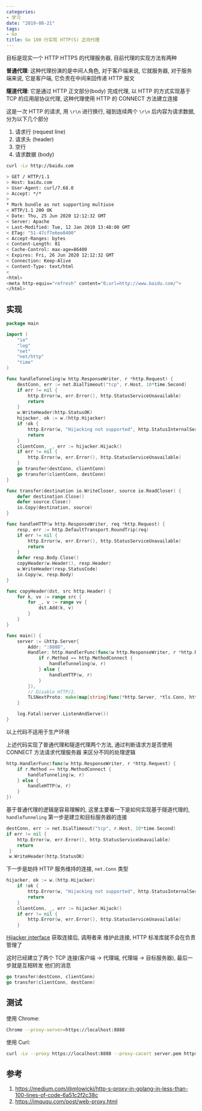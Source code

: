 ```yaml
---
categories:
- 学习
date: "2019-08-21"
tags:
- Go
title: Go 100 行实现 HTTP(S) 正向代理
---
```


目标是现实一个 HTTP HTTPS 的代理服务器, 目前代理的实现方法有两种

**普通代理**: 这种代理扮演的是中间人角色, 对于客户端来说, 它就服务器, 对于服务端来说, 它是客户端,
它负责在中间来回传递 HTTP 报文

**隧道代理**: 它是通过 HTTP 正文部分(body) 完成代理, 以 HTTP 的方式实现基于 TCP 的应用层协议代理,
这种代理使用 HTTP 的 CONNECT 方法建立连接

这是一次 HTTP 的请求, 用 `\r\n` 进行换行, 碰到连续两个 `\r\n` 后内容为请求数据, 分为以下几个部分

1. 请求行 (request line)
2. 请求头 (header)
3. 空行
4. 请求数据 (body)

```bash
curl -Lv http://baidu.com

> GET / HTTP/1.1
> Host: baidu.com
> User-Agent: curl/7.68.0
> Accept: */*
>
* Mark bundle as not supporting multiuse
< HTTP/1.1 200 OK
< Date: Thu, 25 Jun 2020 12:12:32 GMT
< Server: Apache
< Last-Modified: Tue, 12 Jan 2010 13:48:00 GMT
< ETag: "51-47cf7e6ee8400"
< Accept-Ranges: bytes
< Content-Length: 81
< Cache-Control: max-age=86400
< Expires: Fri, 26 Jun 2020 12:12:32 GMT
< Connection: Keep-Alive
< Content-Type: text/html
<
<html>
<meta http-equiv="refresh" content="0;url=http://www.baidu.com/">
</html>
```

## 实现

```go
package main

import (
    "io"
    "log"
    "net"
    "net/http"
    "time"
)

func handleTunneling(w http.ResponseWriter, r *http.Request) {
    destConn, err := net.DialTimeout("tcp", r.Host, 10*time.Second)
    if err != nil {
        http.Error(w, err.Error(), http.StatusServiceUnavailable)
        return
    }
    w.WriteHeader(http.StatusOK)
    hijacker, ok := w.(http.Hijacker)
    if !ok {
        http.Error(w, "Hijacking not supported", http.StatusInternalServerError)
        return
    }
    clientConn, _, err := hijacker.Hijack()
    if err != nil {
        http.Error(w, err.Error(), http.StatusServiceUnavailable)
    }
    go transfer(destConn, clientConn)
    go transfer(clientConn, destConn)
}

func transfer(destination io.WriteCloser, source io.ReadCloser) {
    defer destination.Close()
    defer source.Close()
    io.Copy(destination, source)
}

func handleHTTP(w http.ResponseWriter, req *http.Request) {
    resp, err := http.DefaultTransport.RoundTrip(req)
    if err != nil {
        http.Error(w, err.Error(), http.StatusServiceUnavailable)
        return
    }
    defer resp.Body.Close()
    copyHeader(w.Header(), resp.Header)
    w.WriteHeader(resp.StatusCode)
    io.Copy(w, resp.Body)
}

func copyHeader(dst, src http.Header) {
    for k, vv := range src {
        for _, v := range vv {
            dst.Add(k, v)
        }
    }
}

func main() {
    server := &http.Server{
        Addr: ":8888",
        Handler: http.HandlerFunc(func(w http.ResponseWriter, r *http.Request) {
            if r.Method == http.MethodConnect {
                handleTunneling(w, r)
            } else {
                handleHTTP(w, r)
            }
        }),
        // Disable HTTP/2.
        TLSNextProto: make(map[string]func(*http.Server, *tls.Conn, http.Handler)),
    }

    log.Fatal(server.ListenAndServe())
}
```

以上代码不适用于生产环境

上述代码实现了普通代理和隧道代理两个方法, 通过判断请求方是否使用 CONNECT 方法请求代理服务器
来区分不同的处理逻辑

```go
http.HandlerFunc(func(w http.ResponseWriter, r *http.Request) {
    if r.Method == http.MethodConnect {
        handleTunneling(w, r)
    } else {
        handleHTTP(w, r)
    }
})
```

基于普通代理的逻辑是容易理解的, 这里主要看一下是如何实现基于隧道代理的, `handleTunneling` 
第一步是建立和目标服务器的连接

```go
destConn, err := net.DialTimeout("tcp", r.Host, 10*time.Second)
if err != nil {
    http.Error(w, err.Error(), http.StatusServiceUnavailable)
    return
 }
 w.WriteHeader(http.StatusOK)
```

下一步是劫持 HTTP 服务维持的连接, `net.Conn` 类型

```go
hijacker, ok := w.(http.Hijacker)
    if !ok {
        http.Error(w, "Hijacking not supported", http.StatusInternalServerError)
        return
    }
    clientConn, _, err := hijacker.Hijack()
    if err != nil {
        http.Error(w, err.Error(), http.StatusServiceUnavailable)
    }
```

[Hijacker interface](https://golang.org/pkg/net/http/#Hijacker) 获取连接后, 调用者来
维护此连接, HTTP 标准库就不会在负责管理了

这时已经建立了两个 TCP 连接(客户端 -> 代理端, 代理端 -> 目标服务器), 最后一步就是互相转发
他们的消息

```go
go transfer(destConn, clientConn)
go transfer(clientConn, destConn)
```

## 测试

使用 Chrome:

```bash
Chrome --proxy-server=https://localhost:8888
```

使用 Curl:

```bash
curl -Lv --proxy https://localhost:8888 --proxy-cacert server.pem https://baidu.com
```

## 参考

1. <https://medium.com/@mlowicki/http-s-proxy-in-golang-in-less-than-100-lines-of-code-6a51c2f2c38c>
2. <https://imququ.com/post/web-proxy.html>
